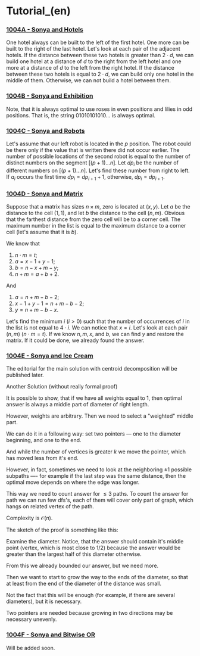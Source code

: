# Tutorial_(en)


### [1004A - Sonya and Hotels](../problems/A._Sonya_and_Hotels.md "Codeforces Round 495 (Div. 2)")

One hotel always can be built to the left of the first hotel. One more can be built to the right of the last hotel. Let's look at each pair of the adjacent hotels. If the distance between these two hotels is greater than $2\cdot d$, we can build one hotel at a distance of $d$ to the right from the left hotel and one more at a distance of $d$ to the left from the right hotel. If the distance between these two hotels is equal to $2\cdot d$, we can build only one hotel in the middle of them. Otherwise, we can not build a hotel between them.

 
### [1004B - Sonya and Exhibition](../problems/B._Sonya_and_Exhibition.md "Codeforces Round 495 (Div. 2)")

Note, that it is always optimal to use roses in even positions and lilies in odd positions. That is, the string 01010101010… is always optimal.

 
### [1004C - Sonya and Robots](../problems/C._Sonya_and_Robots.md "Codeforces Round 495 (Div. 2)")

Let's assume that our left robot is located in the $p$ position. The robot could be there only if the value that is written there did not occur earlier. The number of possible locations of the second robot is equal to the number of distinct numbers on the segment $[(p+1)\ldots n]$. Let $dp_i$ be the number of different numbers on $[(p+1)\ldots n]$. Let's find these number from right to left. If $a_i$ occurs the first time $dp_i=dp_{i+1} + 1$, otherwise, $dp_i=dp_{i+1}$.

 
### [1004D - Sonya and Matrix](../problems/D._Sonya_and_Matrix.md "Codeforces Round 495 (Div. 2)")

Suppose that a matrix has sizes $n\times m$, zero is located at $(x,y)$. Let $a$ be the distance to the cell $(1,1)$, and let $b$ the distance to the cell $(n,m)$. Obvious that the farthest distance from the zero cell will be to a corner cell. The maximum number in the list is equal to the maximum distance to a corner cell (let's assume that it is $b$).

We know that 

1. $n\cdot m = t$;
2. $a=x-1+y-1$;
3. $b=n-x+m-y$;
4. $n+m=a+b+2$.

And 

1. $a=n+m-b-2$;
2. $x-1+y-1=n+m-b-2$;
3. $y=n+m-b-x$.

Let's find the minimum $i$ $(i>0$) such that the number of occurrences of $i$ in the list is not equal to $4\cdot i$. We can notice that $x=i$. Let's look at each pair $(n, m)$ ($n\cdot m=t$). If we know $n, m, x$, and $b$, we can find $y$ and restore the matrix. If it could be done, we already found the answer.

 
### [1004E - Sonya and Ice Cream](../problems/E._Sonya_and_Ice_Cream.md "Codeforces Round 495 (Div. 2)")

The editorial for the main solution with centroid decomposition will be published later.

Another Solution (without really formal proof)

It is possible to show, that if we have all weights equal to $1$, then optimal answer is always a middle part of diameter of right length.

However, weights are arbitrary. Then we need to select a "weighted" middle part.

We can do it in a following way: set two pointers — one to the diameter beginning, and one to the end.

And while the number of vertices is greater $k$ we move the pointer, which has moved less from it's end.

However, in fact, sometimes we need to look at the neighboring $\pm 1$ possible subpaths —- for example if the last step was the same distance, then the optimal move depends on where the edge was longer.

This way we need to count answer for $\le 3$ paths. To count the answer for path we can run few dfs's, each of them will cover only part of graph, which hangs on related vertex of the path.

Complexity is $\mathcal{O}(n)$.

The sketch of the proof is something like this:

Examine the diameter. Notice, that the answer should contain it's middle point (vertex, which is most close to $1/2$) because the answer would be greater than the largest half of this diameter otherwise. 

From this we already bounded our answer, but we need more.

Then we want to start to grow the way to the ends of the diameter, so that at least from the end of the diameter of the distance was small.

Not the fact that this will be enough (for example, if there are several diameters), but it is necessary.

Two pointers are needed because growing in two directions may be necessary unevenly.

 
### [1004F - Sonya and Bitwise OR](../problems/F._Sonya_and_Bitwise_OR.md "Codeforces Round 495 (Div. 2)")

Will be added soon.

